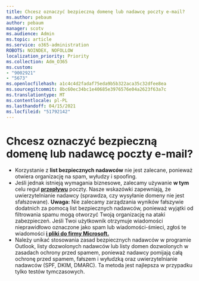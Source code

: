 ```yaml
---
title: Chcesz oznaczyć bezpieczną domenę lub nadawcę poczty e-mail?
ms.author: pebaum
author: pebaum
manager: scotv
ms.audience: Admin
ms.topic: article
ms.service: o365-administration
ROBOTS: NOINDEX, NOFOLLOW
localization_priority: Priority
ms.collection: Adm_O365
ms.custom:
- "9002921"
- "5673"
ms.openlocfilehash: a1c4c4d2fadaf75eda9b5b322aca35c32dfee8ea
ms.sourcegitcommit: 8bc60ec34bc1e40685e3976576e04a2623f63a7c
ms.translationtype: MT
ms.contentlocale: pl-PL
ms.lasthandoff: 04/15/2021
ms.locfileid: "51792142"
---
```

# <a name="need-to-mark-a-domain-or-email-sender-safe"></a>Chcesz oznaczyć bezpieczną domenę lub nadawcę poczty e-mail?

- Korzystanie z **list bezpiecznych nadawców** nie jest zalecane, ponieważ otwiera organizację na spam, wyłudzy i spoofing.
- Jeśli jednak istnieją wymagania biznesowe, zalecamy używanie **w tym** celu reguł **[przepływu](https://docs.microsoft.com/microsoft-365/security/office-365-security/create-safe-sender-lists-in-office-365?view=o365-worldwide#recommended-use-mail-flow-rules)** poczty. Nasze wskazówki zapewniają, że uwierzytelnianie nadawcy (sprawdza, czy wysyłanie domeny nie jest sfałszowane). **Uwaga:** Nie zalecamy zarządzania wyników fałszywie dodatnich za pomocą list bezpiecznych nadawców, ponieważ wyjątki od filtrowania spamu mogą otworzyć Twoją organizację na ataki zabezpieczeń. Jeśli Twoi użytkownik otrzymuje wiadomości nieprawidłowo oznaczone jako spam lub wiadomości-śmieci, zgłoś te wiadomości **[i pliki do firmy Microsoft.](https://protection.office.com/reportsubmission)**
- Należy unikać stosowania zasad bezpiecznych nadawców w programie  Outlook, listy dozwolonych nadawców lub listy domen dozwolonych w zasadach ochrony przed spamem, ponieważ nadawcy pomijają całą ochronę przed spamem, fałszem i wyłudzką oraz uwierzytelnianie nadawców (SPF, DKIM, DMARC). Ta metoda jest najlepsza w przypadku tylko testów tymczasowych.
